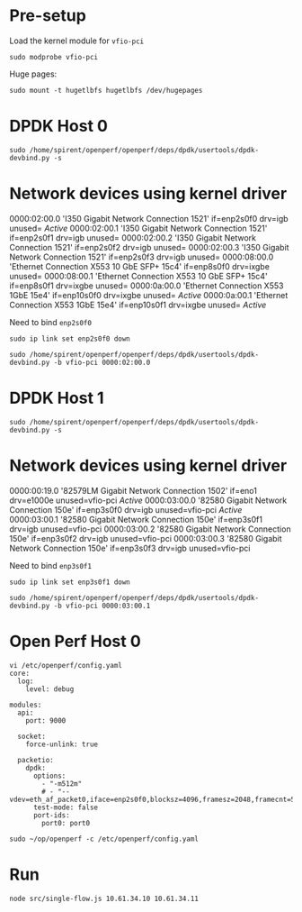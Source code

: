 

# Pre-setup

Load the kernel module for `vfio-pci`

```
sudo modprobe vfio-pci
```

Huge pages:

```
sudo mount -t hugetlbfs hugetlbfs /dev/hugepages
```


# DPDK Host 0

```
sudo /home/spirent/openperf/openperf/deps/dpdk/usertools/dpdk-devbind.py -s
```

Network devices using kernel driver
===================================
0000:02:00.0 'I350 Gigabit Network Connection 1521' if=enp2s0f0 drv=igb unused= *Active*
0000:02:00.1 'I350 Gigabit Network Connection 1521' if=enp2s0f1 drv=igb unused=
0000:02:00.2 'I350 Gigabit Network Connection 1521' if=enp2s0f2 drv=igb unused=
0000:02:00.3 'I350 Gigabit Network Connection 1521' if=enp2s0f3 drv=igb unused=
0000:08:00.0 'Ethernet Connection X553 10 GbE SFP+ 15c4' if=enp8s0f0 drv=ixgbe unused=
0000:08:00.1 'Ethernet Connection X553 10 GbE SFP+ 15c4' if=enp8s0f1 drv=ixgbe unused=
0000:0a:00.0 'Ethernet Connection X553 1GbE 15e4' if=enp10s0f0 drv=ixgbe unused= *Active*
0000:0a:00.1 'Ethernet Connection X553 1GbE 15e4' if=enp10s0f1 drv=ixgbe unused= *Active*

Need to bind `enp2s0f0`

```
sudo ip link set enp2s0f0 down
```

```
sudo /home/spirent/openperf/openperf/deps/dpdk/usertools/dpdk-devbind.py -b vfio-pci 0000:02:00.0
```


# DPDK Host 1

```
sudo /home/spirent/openperf/openperf/deps/dpdk/usertools/dpdk-devbind.py -s
```

Network devices using kernel driver
===================================
0000:00:19.0 '82579LM Gigabit Network Connection 1502' if=eno1 drv=e1000e unused=vfio-pci *Active*
0000:03:00.0 '82580 Gigabit Network Connection 150e' if=enp3s0f0 drv=igb unused=vfio-pci *Active*
0000:03:00.1 '82580 Gigabit Network Connection 150e' if=enp3s0f1 drv=igb unused=vfio-pci
0000:03:00.2 '82580 Gigabit Network Connection 150e' if=enp3s0f2 drv=igb unused=vfio-pci
0000:03:00.3 '82580 Gigabit Network Connection 150e' if=enp3s0f3 drv=igb unused=vfio-pci

Need to bind `enp3s0f1`

```
sudo ip link set enp3s0f1 down
```

```
sudo /home/spirent/openperf/openperf/deps/dpdk/usertools/dpdk-devbind.py -b vfio-pci 0000:03:00.1
```

# Open Perf Host 0

```
vi /etc/openperf/config.yaml
core:
  log:
    level: debug

modules:
  api:
    port: 9000

  socket:
    force-unlink: true

  packetio:
    dpdk:
      options:
        - "-m512m"
        # - "--vdev=eth_af_packet0,iface=enp2s0f0,blocksz=4096,framesz=2048,framecnt=512,qpairs=1,qdisc_bypass=0"
      test-mode: false
      port-ids:
        port0: port0
```

```
sudo ~/op/openperf -c /etc/openperf/config.yaml
```

# Run

```
node src/single-flow.js 10.61.34.10 10.61.34.11
```